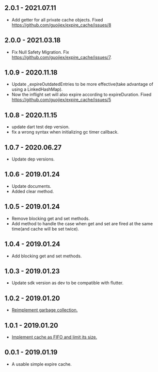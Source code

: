## 2.0.1 - 2021.07.11

* Add getter for all private cache objects. Fixed https://github.com/guojiex/expire_cache/issues/8

## 2.0.0 - 2021.03.18

* Fix Null Safety Migration. Fix https://github.com/guojiex/expire_cache/issues/7.

## 1.0.9 - 2020.11.18

* Update _expireOutdatedEntries to be more effective(take advantage of using a LinkedHashMap).
* Now the inflight set will also expire according to expireDuration. Fixed https://github.com/guojiex/expire_cache/issues/5

## 1.0.8 - 2020.11.15

* update dart test dep version.
* fix a wrong syntax when initializing gc timer callback.

## 1.0.7 - 2020.06.27

* Update dep versions.

## 1.0.6 - 2019.01.24

* Update documents.
* Added clear method.

## 1.0.5 - 2019.01.24

* Remove blocking get and set methods.
* Add method to handle the case when get and set are fired at the same time(and cache will be set twice).

## 1.0.4 - 2019.01.24

* Add blocking get and set methods.

## 1.0.3 - 2019.01.23

* Update sdk version as dev to be compatible with flutter.


## 1.0.2 - 2019.01.20

* [Reimplement garbage collection.](https://github.com/guojiex/expire_cache/issues/2)

## 1.0.1 - 2019.01.20

* [Implement cache as FIFO and limit its size.](https://github.com/guojiex/expire_cache/issues/1)

## 0.0.1 - 2019.01.19

* A usable simple expire cache.
